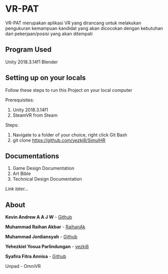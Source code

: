 # VR-PAT

VR-PAT merupakan aplikasi VR yang dirancang untuk melakukan pengukuran kemampuan kandidat yang akan dicocokan dengan kebutuhan dari pekerjaan/posisi yang akan ditempati

## Program Used

Unity 2018.3.14f1
Blender


## Setting up on your locals

Follow these steps to run this Project on your local computer

Prerequisites:
1. Unity 2018.3.14f1
2. SteamVR from Steam

Steps:
1. Navigate to a folder of your choice, right click Git Bash
2. git clone https://github.com/yezki8/SimulHR

## Documentations

1. Game Design Documentation
2. Art Bible
3. Technical Design Documentation

*Link later...*

## About

**Kevin Andrew A A J W** - [Github](https://github.com/RaihanAk)

**Muhammad Raihan Akbar** - [RaihanAk](https://github.com/RaihanAk)

**Muhammad Jordiansyah** - [Github](https://github.com/RaihanAk)

**Yehezkiel Yosua Parlindungan** - [yezki8](https://github.com/yezki8/)

**Syafira Fitra Annisa** - [Github](https://github.com/RaihanAk)

Unpad - OmniVR
